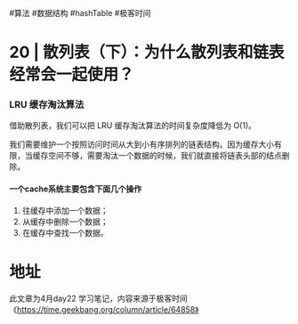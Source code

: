 #算法 #数据结构 #hashTable #极客时间 

# 20 | 散列表（下）：为什么散列表和链表经常会一起使用？

### LRU 缓存淘汰算法

借助散列表，我们可以把 LRU 缓存淘汰算法的时间复杂度降低为 O(1)。

我们需要维护一个按照访问时间从大到小有序排列的链表结构。因为缓存大小有限，当缓存空间不够，需要淘汰一个数据的时候，我们就直接将链表头部的结点删除。

#### 一个cache系统主要包含下面几个操作

1. 往缓存中添加一个数据；
2. 从缓存中删除一个数据；
3. 在缓存中查找一个数据。





# 地址

此文章为4月day22 学习笔记，内容来源于极客时间《https://time.geekbang.org/column/article/64858》

